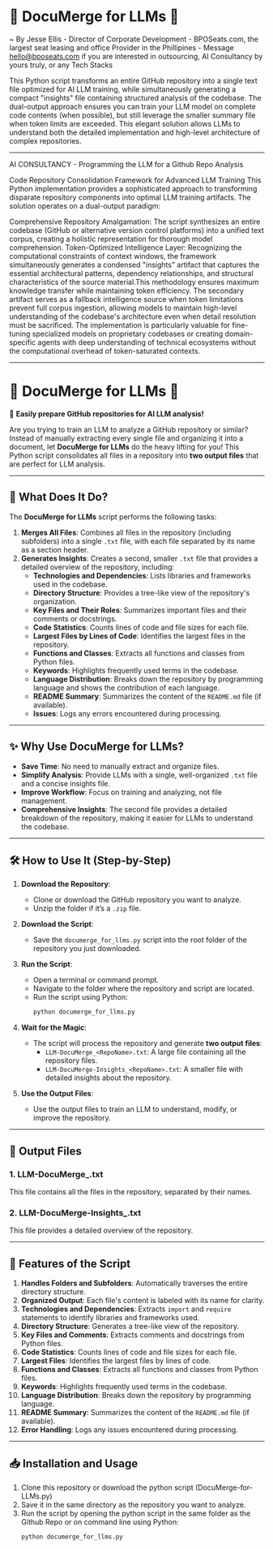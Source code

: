 # 🌟 DocuMerge for LLMs 🌟

 ~ By Jesse Ellis - Director of Corporate Development - BPOSeats.com, the largest seat leasing and office Provider in the Phillipines - Message hello@bposeats.com if you are interested in outsourcing, AI Consultancy by yours truly, or any Tech Stacks

This Python script transforms an entire GitHub repository into a single text file optimized for AI LLM training, while simultaneously generating a compact "insights" file containing structured analysis of the codebase. The dual-output approach ensures you can train your LLM model on complete code contents (when possible), but still leverage the smaller summary file when token limits are exceeded. This elegant solution allows LLMs to understand both the detailed implementation and high-level architecture of complex repositories.

------------

AI CONSULTANCY - Programming the LLM for a Github Repo Analysis

Code Repository Consolidation Framework for Advanced LLM Training
This Python implementation provides a sophisticated approach to transforming disparate repository components into optimal LLM training artifacts. The solution operates on a dual-output paradigm:

Comprehensive Repository Amalgamation: The script synthesizes an entire codebase (GitHub or alternative version control platforms) into a unified text corpus, creating a holistic representation for thorough model comprehension.
Token-Optimized Intelligence Layer: Recognizing the computational constraints of context windows, the framework simultaneously generates a condensed "insights" artifact that captures the essential architectural patterns, dependency relationships, and structural characteristics of the source material.This methodology ensures maximum knowledge transfer while maintaining token efficiency. The secondary artifact serves as a fallback intelligence source when token limitations prevent full corpus ingestion, allowing models to maintain high-level understanding of the codebase's architecture even when detail resolution must be sacrificed.
The implementation is particularly valuable for fine-tuning specialized models on proprietary codebases or creating domain-specific agents with deep understanding of technical ecosystems without the computational overhead of token-saturated contexts.

--------------

# 🌟 DocuMerge for LLMs 🌟

🚀 **Easily prepare GitHub repositories for AI LLM analysis!**

Are you trying to train an LLM to analyze a GitHub repository or similar? Instead of manually extracting every single file and organizing it into a document, let **DocuMerge for LLMs** do the heavy lifting for you! This Python script consolidates all files in a repository into **two output files** that are perfect for LLM analysis.

---

## 🧠 What Does It Do?

The **DocuMerge for LLMs** script performs the following tasks:

1. **Merges All Files**: Combines all files in the repository (including subfolders) into a single `.txt` file, with each file separated by its name as a section header.
2. **Generates Insights**: Creates a second, smaller `.txt` file that provides a detailed overview of the repository, including:
   - **Technologies and Dependencies**: Lists libraries and frameworks used in the codebase.
   - **Directory Structure**: Provides a tree-like view of the repository's organization.
   - **Key Files and Their Roles**: Summarizes important files and their comments or docstrings.
   - **Code Statistics**: Counts lines of code and file sizes for each file.
   - **Largest Files by Lines of Code**: Identifies the largest files in the repository.
   - **Functions and Classes**: Extracts all functions and classes from Python files.
   - **Keywords**: Highlights frequently used terms in the codebase.
   - **Language Distribution**: Breaks down the repository by programming language and shows the contribution of each language.
   - **README Summary**: Summarizes the content of the `README.md` file (if available).
   - **Issues**: Logs any errors encountered during processing.

---

## ✨ Why Use DocuMerge for LLMs?

- **Save Time**: No need to manually extract and organize files.
- **Simplify Analysis**: Provide LLMs with a single, well-organized `.txt` file and a concise insights file.
- **Improve Workflow**: Focus on training and analyzing, not file management.
- **Comprehensive Insights**: The second file provides a detailed breakdown of the repository, making it easier for LLMs to understand the codebase.

---

## 🛠️ How to Use It (Step-by-Step)

1. **Download the Repository**:
   - Clone or download the GitHub repository you want to analyze.
   - Unzip the folder if it’s a `.zip` file.

2. **Download the Script**:
   - Save the `documerge_for_llms.py` script into the root folder of the repository you just downloaded.

3. **Run the Script**:
   - Open a terminal or command prompt.
   - Navigate to the folder where the repository and script are located.
   - Run the script using Python:
     ```bash
     python documerge_for_llms.py
     ```

4. **Wait for the Magic**:
   - The script will process the repository and generate **two output files**:
     - `LLM-DocuMerge_<RepoName>.txt`: A large file containing all the repository files.
     - `LLM-DocuMerge-Insights_<RepoName>.txt`: A smaller file with detailed insights about the repository.

5. **Use the Output Files**:
   - Use the output files to train an LLM to understand, modify, or improve the repository.

---

## 📜 Output Files

### 1. **LLM-DocuMerge_<RepoName>.txt**
This file contains all the files in the repository, separated by their names. 


### 2. **LLM-DocuMerge-Insights_<RepoName>.txt**
This file provides a detailed overview of the repository. 


---

## 🎉 Features of the Script

1. **Handles Folders and Subfolders**: Automatically traverses the entire directory structure.
2. **Organized Output**: Each file's content is labeled with its name for clarity.
3. **Technologies and Dependencies**: Extracts `import` and `require` statements to identify libraries and frameworks used.
4. **Directory Structure**: Generates a tree-like view of the repository.
5. **Key Files and Comments**: Extracts comments and docstrings from Python files.
6. **Code Statistics**: Counts lines of code and file sizes for each file.
7. **Largest Files**: Identifies the largest files by lines of code.
8. **Functions and Classes**: Extracts all functions and classes from Python files.
9. **Keywords**: Highlights frequently used terms in the codebase.
10. **Language Distribution**: Breaks down the repository by programming language.
11. **README Summary**: Summarizes the content of the `README.md` file (if available).
12. **Error Handling**: Logs any issues encountered during processing.

---

## 📥 Installation and Usage

1. Clone this repository or download the python script (DocuMerge-for-LLMs.py)
2. Save it in the same directory as the repository you want to analyze.
3. Run the script by opening the python script in the same folder as the Github Repo or on command line using Python:
   ```bash
   python documerge_for_llms.py
